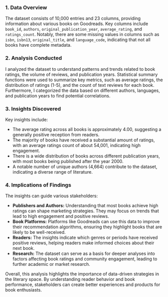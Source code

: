### 1. Data Overview
The dataset consists of 10,000 entries and 23 columns, providing information about various books on Goodreads. Key columns include `book_id`, `authors`, `original_publication_year`, `average_rating`, and `ratings_count`. Notably, there are some missing values in columns such as `isbn`, `isbn13`, `original_title`, and `language_code`, indicating that not all books have complete metadata.

### 2. Analysis Conducted
I analyzed the dataset to understand patterns and trends related to book ratings, the volume of reviews, and publication years. Statistical summary functions were used to summarize key metrics, such as average ratings, the distribution of ratings (1-5), and the count of text reviews for each book. Furthermore, I categorized the data based on different authors, languages, and publication years to find potential correlations.

### 3. Insights Discovered
Key insights include:
- The average rating across all books is approximately 4.00, suggesting a generally positive reception from readers.
- The majority of books have received a substantial amount of ratings, with an average ratings count of about 54,001, indicating high engagement.
- There is a wide distribution of books across different publication years, with most books being published after the year 2000.
- A notable number of unique authors (4,664) contribute to the dataset, indicating a diverse range of literature.

### 4. Implications of Findings
The insights can guide various stakeholders:
- **Publishers and Authors:** Understanding that most books achieve high ratings can shape marketing strategies. They may focus on trends that lead to high engagement and positive reviews.
- **Book Platforms:** Platforms like Goodreads can use this data to improve their recommendation algorithms, ensuring they highlight books that are likely to be well-received.
- **Readers:** The insights indicate which genres or periods have received positive reviews, helping readers make informed choices about their next book.
- **Research:** The dataset can serve as a basis for deeper analyses into factors affecting book ratings and community engagement, leading to further academic or market research.

Overall, this analysis highlights the importance of data-driven strategies in the literary space. By understanding reader behavior and book performance, stakeholders can create better experiences and products for book enthusiasts.